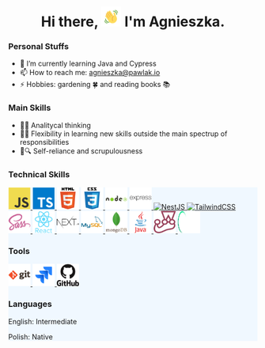 <h1 align="center">
  Hi there,
    <img src="wave.gif"
         alt="Wawing hand"
         height="40"
         width"40" />
  I'm Agnieszka.
  </h1>

### Personal Stuffs
* 🌱 I’m currently learning Java and Cypress
* 📫 How to reach me: agnieszka@pawlak.io
* ⚡ Hobbies: gardening 🍀 and reading books 📚

### Main Skills
* 🧩💡 Analitycal thinking
* 🌱🎯 Flexibility in learning new skills outside the main spectrup of responsibilities
* 🧠🔍 Self-reliance and scrupulousness

### Technical Skills
<div display="flex" flex-wrap:"wrap" gap="12" style="background-color:#F0F8FF">
  <a href="https://developer.mozilla.org/en-US/docs/Web/JavaScript" target="_blank" rel="noreferrer">
    <img src="https://github.com/devicons/devicon/blob/master/icons/javascript/javascript-original.svg" alt="javascript" width="45" height="45" />
  </a>
  <a href="https://www.typescriptlang.org/" target="_blank" rel="noreferrer">
    <img src="https://github.com/devicons/devicon/blob/master/icons/typescript/typescript-original.svg" alt="typescript" width="45" height="45" />
  </a>
  <a href="https://developer.mozilla.org/en-US/docs/Glossary/HTML5" target="_blank" rel="noreferrer">
    <img src="https://github.com/devicons/devicon/blob/master/icons/html5/html5-original-wordmark.svg" alt="html" width="45" height="45" />
  </a>
  <a href="https://www.w3.org/TR/CSS/#css" target="_blank" rel="noreferrer">
    <img src="https://github.com/devicons/devicon/blob/master/icons/css3/css3-original-wordmark.svg" alt="css" width="45" height="45" />
  </a>
  <a href="https://nodejs.org/en/" target="_blank" rel="noreferrer">
    <img src="https://github.com/devicons/devicon/blob/master/icons/nodejs/nodejs-original-wordmark.svg" alt="node" width="45" height="45" />
  </a>
  <a href="https://expressjs.com/" target="_blank" rel="noreferrer">
    <img src="https://github.com/devicons/devicon/blob/master/icons/express/express-original-wordmark.svg" alt="express" width="45" height="45" />
  </a>
  <a href="https://docs.nestjs.com/" target="_blank" rel="noreferrer">
    <img src="https://raw.githubusercontent.com/danielcranney/readme-generator/main/public/icons/skills/nestjs-colored.svg" width="36" height="36" alt="NestJS" />
  </a>
  <a href="https://tailwindcss.com/" target="_blank" rel="noreferrer">
    <img src="https://raw.githubusercontent.com/danielcranney/readme-generator/main/public/icons/skills/tailwindcss-colored.svg" width="36" height="36" alt="TailwindCSS" />
  </a>
  <a href="https://sass-lang.com/documentation/" target="_blank" rel="noreferrer">
    <img src="https://github.com/devicons/devicon/blob/master/icons/sass/sass-original.svg" alt="sass" width="45" height="45" />
  </a>
  <a href="https://reactjs.org/" target="_blank" rel="noreferrer">
    <img src="https://github.com/devicons/devicon/blob/master/icons/react/react-original-wordmark.svg" alt="react" width="45" height="45" />
  </a>
  <a href="https://nextjs.org/docs" target="_blank" rel="noreferrer">
    <img src="https://github.com/devicons/devicon/blob/master/icons/nextjs/nextjs-original-wordmark.svg" alt="next" width="45" height="45" />
  </a>
  <a href="https://www.mysql.com/" target="_blank" rel="noreferrer">
    <img src="https://github.com/devicons/devicon/blob/master/icons/mysql/mysql-original-wordmark.svg" alt="mysql" width="45" height="45" />
  </a>
  <a href="https://www.mongodb.com/" target="_blank" rel="noreferrer">
    <img src="https://github.com/devicons/devicon/blob/master/icons/mongodb/mongodb-original-wordmark.svg" alt="mongodb" width="45" height="45" />
  </a>
  <a href="https://docs.oracle.com/en/java/" target="_blank" rel="noreferrer">
    <img src="https://github.com/devicons/devicon/blob/master/icons/java/java-original-wordmark.svg" alt="java" width="45" height="45" />
  </a>
  <a href="https://jestjs.io/" target="_blank" rel="noreferrer">
    <img src="https://github.com/devicons/devicon/blob/master/icons/jest/jest-plain.svg" alt="jest" width="45" height="45" />
  </a>
  <a href="https://docs.cypress.io/guides/overview/why-cypress" target="_blank" rel="noreferrer">
    <img src="https://github.com/cypress-io/cypress/blob/develop/assets/cypress-logo-dark.png" alt="cypress" width="45" height="45" />
  </a>

### Tools 
<div display="flex" flex-wrap:"wrap" gap="12" >
  <a href="https://git-scm.com/" target="_blank" rel="noreferrer"> 
    <img src="https://github.com/devicons/devicon/blob/master/icons/git/git-original-wordmark.svg" alt="git" width="45" height="45" />
  </a>
  <a href="https://confluence.atlassian.com/jirasoftware/jira-software-documentation-774242447.html" target="_blank" rel="noreferrer">
    <img src="https://github.com/devicons/devicon/blob/master/icons/jira/jira-original.svg" alt="jira" width="45" height="45" />
  </a>
  <a href="https://docs.github.com/en" target="_blank" rel="noreferrer">
    <img src="https://github.com/devicons/devicon/blob/master/icons/github/github-original-wordmark.svg" alt="github" width="45" height="45" />
  </a>
</div>
              
              
              
### Languages
<div>
  <p>English: Intermediate</p>
  <p>Polish: Native</p>
</div>
                                                                                                                        









